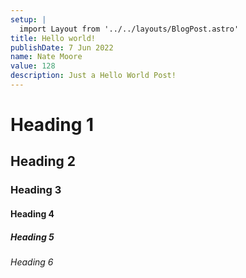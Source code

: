 ```yaml
---
setup: |
  import Layout from '../../layouts/BlogPost.astro'
title: Hello world!
publishDate: 7 Jun 2022
name: Nate Moore
value: 128
description: Just a Hello World Post!
---
```


# Heading 1

## Heading 2

### Heading 3

#### Heading 4

##### Heading 5

###### Heading 6
